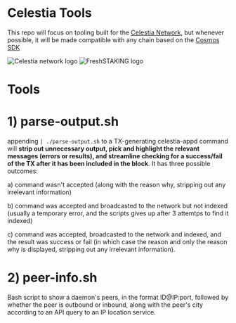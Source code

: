 # Celestia Tools

This repo will focus on tooling built for the [Celestia Network](https://github.com/celestiaorg/), but whenever possible, it will be made compatible with any chain based on the [Cosmos SDK](https://github.com/cosmos/cosmos-sdk)

![Celestia network logo](https://avatars.githubusercontent.com/u/54859940?s=200&v=4 'Celestia network') ![FreshSTAKING logo](https://pbs.twimg.com/profile_images/1539316263314370560/syHanQz4_200x200.jpg 'FreshSTAKING')

# Tools

# 1) parse-output.sh

appending `| ./parse-output.sh` to a TX-generating celestia-appd command will **strip out unnecessary output, pick and highlight the relevant messages (errors or results), and streamline checking for a success/fail of the TX after it has been included in the block**. It has three possible outcomes:

a) command wasn't accepted (along with the reason why, stripping out any irrelevant information)

b) command was accepted and broadcasted to the network but not indexed (usually a temporary error, and the scripts gives up after 3 attemtps to find it indexed)

c) command was accepted, broadcasted to the network and indexed, and the result was success or fail (in which case the reason and only the reason why is displayed, stripping out any irrelevant information).

# 2) peer-info.sh

Bash script to show a daemon's peers, in the format ID@IP:port, followed by whether the peer is outbound or inbound, along with the peer's city according to an API query to an IP location service.
